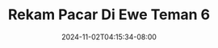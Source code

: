 --- 
title: "Rekam Pacar Di Ewe Teman 6"
description: "nonton   Rekam Pacar Di Ewe Teman 6 gratis durasi panjang baru"
date: 2024-11-02T04:15:34-08:00
file_code: "osahwdnjosjb"
draft: false
cover: "dlwog1k4iquysoab.jpg"
tags: ["Rekam", "Pacar", "Ewe", "Teman", "bokep-indo", "bokep-viral", "bokep-ig"]
length: 621
fld_id: "1483834"
foldername: "Alyssa"
categories: ["Alyssa"]
views: 0
---